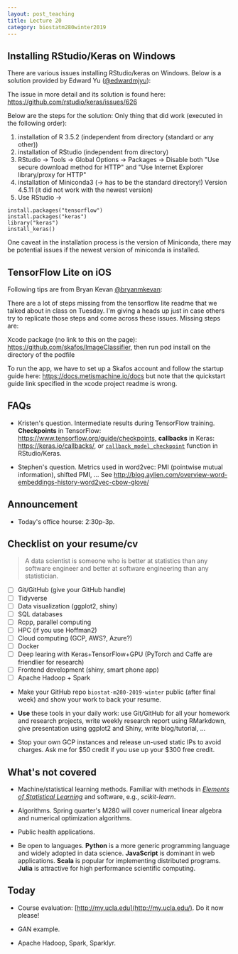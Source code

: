 ```yaml
---
layout: post_teaching
title: Lecture 20
category: biostatm280winter2019
---
```


## Installing RStudio/Keras on Windows

There are various issues installing RStudio/keras on Windows. Below is a solution provided by Edward Yu ([@edwardmjyu](https://github.com/edwardmjyu)):

The issue in more detail and its solution is found here: 
<https://github.com/rstudio/keras/issues/626>

Below are the steps for the solution: 
Only thing that did work (executed in the following order):

1. installation of R 3.5.2 (independent from directory (standard or any other))
2. installation of RStudio (independent from directory)
3. RStudio -> Tools -> Global Options -> Packages -> Disable both "Use secure download method for HTTP" and "Use Internet Explorer library/proxy for HTTP"
4. installation of Miniconda3 (-> has to be the standard directory!) Version 4.5.11 (it did not work with the newest version)
5. Use RStudio ->
```{r}
install.packages("tensorflow")
install.packages("keras")
library("keras")
install_keras() 
```
One caveat in the installation process is the version of Miniconda, there may be potential issues if the newest version of miniconda is installed. 

## TensorFlow Lite on iOS

Following tips are from Bryan Kevan [@bryanmkevan](https://github.com/bryanmkevan):

There are a lot of steps missing from the tensorflow lite readme that we talked about in class on Tuesday. I'm giving a heads up just in case others try to replicate those steps and come across these issues. Missing steps are:

Xcode package (no link to this on the page): <https://github.com/skafos/ImageClassifier>, then run pod install on the directory of the podfile

To run the app, we have to set up a Skafos account and follow the startup guide here: <https://docs.metismachine.io/docs> but note that the quickstart guide link specified in the xcode project readme is wrong. 

## FAQs

* Kristen's question. Intermediate results during TensorFlow training. **Checkpoints** in TensorFlow: <https://www.tensorflow.org/guide/checkpoints>, **callbacks** in Keras: <https://keras.io/callbacks/>, or [`callback_model_checkpoint`](https://www.rdocumentation.org/packages/keras/versions/2.2.4/topics/callback_model_checkpoint) function in RStudio/Keras.

* Stephen's question. Metrics used in word2vec: PMI (pointwise mutual information), shifted PMI, ... See <http://blog.aylien.com/overview-word-embeddings-history-word2vec-cbow-glove/>

## Announcement

* Today's office hourse: 2:30p-3p.

## Checklist on your resume/cv

> A data scientist is someone who is better at statistics than any software engineer and better at software engineering than any statistician.  

- [ ] Git/GitHub (give your GitHub handle)  
- [ ] Tidyverse   
- [ ] Data visualization (ggplot2, shiny)  
- [ ] SQL databases  
- [ ] Rcpp, parallel computing  
- [ ] HPC (if you use Hoffman2) 
- [ ] Cloud computing (GCP, AWS?, Azure?)  
- [ ] Docker  
- [ ] Deep learing with Keras+TensorFlow+GPU (PyTorch and Caffe are friendlier for research)  
- [ ] Frontend development (shiny, smart phone app)  
- [ ] Apache Hadoop + Spark  

* Make your GitHub repo `biostat-m280-2019-winter` public (after final week) and show your work to back your resume.

* **Use** these tools in your daily work: use Git/GitHub for all your homework and research projects, write weekly research report using RMarkdown, give presentation using ggplot2 and Shiny, write blog/tutorial, ...

* Stop your own GCP instances and release un-used static IPs to avoid charges. Ask me for \$50 credit if you use up your \$300 free credit. 

## What's not covered

- Machine/statistical learning methods. Familiar with methods in [_Elements of Statistical Learning_](https://web.stanford.edu/~hastie/ElemStatLearn/) and software, e.g., _scikit-learn_.  

- Algorithms. Spring quarter's M280 will cover numerical linear algebra and numerical optimization algorithms. 

- Public health applications.

- Be open to languages. **Python** is a more generic programming language and widely adopted in data science. **JavaScript** is dominant in web applications. **Scala** is popular for implementing distributed programs. **Julia** is attractive for high performance scientific computing.

## Today

* Course evaluation: [http://my.ucla.edu](http://my.ucla.edu/). Do it now please!

* GAN example.

* Apache Hadoop, Spark, Sparklyr.
